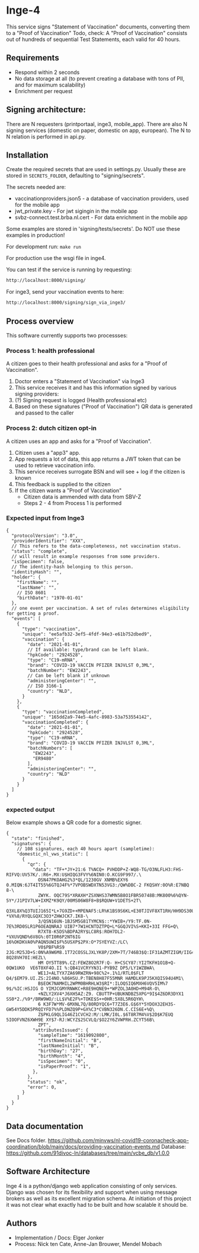 # Inge-4

This service signs "Statement of Vaccination" documents, converting them to a "Proof of Vaccination"
Todo, check: A "Proof of Vaccination" consists out of hundreds of sequential Test Statements, each valid for 40 hours.

## Requirements

- Respond within 2 seconds
- No data storage at all (to prevent creating a database with tons of PII, and for maximum scalability)
- Enrichment per request


## Signing architecture:
There are N requesters (printportaal, inge3, mobile_app). There are also N signing services (domestic on paper, 
domestic on app, european). The N to N relation is performed in api.py.


## Installation
Create the required secrets that are used in settings.py. Usually these are stored in 
`SECRETS_FOLDER`, defaulting to "signing/secrets".

The secrets needed are:

- vaccinationproviders.json5 - a database of vaccination providers, used for the mobile app
- jwt_private.key - For jwt sigingin in the mobile app
- svbz-connect.test.brba.nl.cert - For data enrichment in the mobile app

Some examples are stored in 'signing/tests/secrets'. Do NOT use these examples in production!

For development run:
`make run`

For production use the wsgi file in inge4.

You can test if the service is running by requesting:
```txt
http://localhost:8000/signing/
```

For inge3, send your vaccination events to here: 
```txt
http://localhost:8000/signing/sign_via_inge3/
```


## Process overview

This software currently supports two processses:

### Process 1: health professional

A citizen goes to their health professional and asks for a "Proof of Vaccination".

1) Doctor enters a "Statement of Vaccination" via Inge3
2) This service receives it and has this information signed by various signing providers:
3) (?) Signing request is logged (Health professional etc)
4) Based on these signatures ("Proof of Vaccination") QR data is generated and passed to the caller

### Process 2: dutch citizen opt-in

A citizen uses an app and asks for a "Proof of Vaccination".

1) Citizen uses a "app3" app.
2) App requests a lot of data, this app returns a JWT token that can be used to retrieve vaccination info.
3) This service receives surrogate BSN and will see + log if the citizen is known
4) This feedback is supplied to the citizen
5) If the citizen wants a "Proof of Vaccination"
    - Citizen data is ammended with data from SBV-Z
    - Steps 2 - 4 from Process 1 is performed

### Expected input from Inge3

```json5
{
  "protocolVersion": "3.0",
  "providerIdentifier": "XXX",
  // This refers to the data-completeness, not vaccination status.
  "status": "complete",
  // will result in example responses from some providers.
  "isSpecimen": false,
  // The identity-hash belonging to this person.
  "identityHash": "",
  "holder": {
    "firstName": "",
    "lastName": "",
    // ISO 8601
    "birthDate": "1970-01-01"
  },
  // one event per vaccination. A set of rules determines eligibility for getting a proof.
  "events": [
    {
      "type": "vaccination",
      "unique": "ee5afb32-3ef5-4fdf-94e3-e61b752dbed9",
      "vaccination": {
        "date": "2021-01-01",
        // If available: type/brand can be left blank.
        "hpkCode": "2924528",
        "type": "C19-mRNA",
        "brand": "COVID-19 VACCIN PFIZER INJVLST 0,3ML",
        "batchNumber": "EW2243",
        // Can be left blank if unknown
        "administeringCenter": "",
        // ISO 3166-1
        "country": "NLD",
      }
    },
    {
      "type": "vaccinationCompleted",
      "unique": "165dd2a9-74e5-4afc-8983-53a753554142",
      "vaccinationCompleted": {
        "date": "2021-01-01",
        "hpkCode": "2924528",
        "type": "C19-mRNA",
        "brand": "COVID-19 VACCIN PFIZER INJVLST 0,3ML",
        "batchNumbers": [
          "EW2243",
          "ER9480"
        ],
        "administeringCenter": "",
        "country": "NLD"
      }
    }
  ]
}
```

### expected output

Below example shows a QR code for a domestic signer.

```json5
{
  "state": "finished",
  "signatures": {
    // 108 signatures, each 40 hours apart (sampletime):
    "domestic_nl_vws_static": [
      {
        "qr": {
          "data": "TF+*JY+21:6 T%NCQ+ PVHDDP+Z-WQ8-TG/O3NLFLH3:FHS-RIFVQ:UV57K/.:R6+.MX:U$HIQG3FVY%6NIN0:O.KCG9F997/.\
            OSN47PKOAHG2%3*QL/1230GV XNMB%EXY6 0.MIQN:6JT4IT55%6GTQJ4F%*7VPOBSWDXTN53VG3:/QW%DBC-2 FKQSHY:0O%R:E7NBQ 8-\
            ZWYK. OQC79S*XRAXH*ZSXNHS37WMN5B8O1FBR50748B:MK800%6%QYN-5Y*/J1PIV7LW+IXMZ*K9QY/00MS06W8F8+B$RQUW+V1DETS+2T\
            -Q3XL8X%Q3TUIJ165I*L+7G9ZD++MPENAF5:LR%K1BS9S6KL+E30TJIVF8XT1RH/HH9DS30UK39*-*VX%8/RYQLGQXC3O3*ZHWJCK7.IK8-\
            3/QSN16UN-1BJSM5G81TYMCN$::*YWIB+/Y9:TF.0N-7E%3RD0SLR1P6OEAQNRAJ UIB7*7W1HCNTDZTPQ+L*GGQJVI%S+KKI+33I FFG+Q\
            R7XT8-K5DS%BDPA2RY$LC8R$:ROH7DL2-*VXUVQND%6V8G%:0TI0R6P2NT6IG 16%OKDKVA0%PAQN5UWI$F%5USXP$2PX:O*7SYEYVZ:/LC\
            V0$PBF%RS9 2JG:M25JD+S:0N%A9W6M8.1T72COSSLJXLYK8P/2XM+7T/746B3$Q:IF31AZMTZIGM/IIG4YJF2YFKML 8Q28VH70I:HEZL\
            HM OY5TT89%.CZ:FEWZ8O2R7F:Q- H+CSCY87:YI2TKFH1O1B+Q-0QW1UKO  VE6T0XF4O.II %:QB41VCRYYN31-PYB9Z DP5/LY1WZBWA\
            WE1J+ALTYX7ZA69RWZRN+98C%2+.1%1/RTL0$FLT Q4/$EM79.UI.ZS:2I4NO.%86HSU.P:TBEN8H87F55MNR HAMDLK9PJ5KXQIS94U4M1\
            B$EOK7NAMHIL2WPM0BHRHLW3$RI*:ILOQSIQ6MXH6VQV5IM%7 9$/%IC:HSJIG O YIMJCGMYRNWKC+R8E9HQNE9+*WPZOL3A0HD+M94R-O\
            +NZLY2XV4*J6XH5AZ:Z9. CBUTTP+UBUKNDBZ5XPG*9I$4Z6DR3DYX1 SS0*2./%9*/BRW9WO/:LL$V%E2F%+TOKE$S++0HR:5X8L5R6QYH\
            6 K3F7W*MV-6MXNL7Q/80RDYQC6+T7Z3E6.G$6Y*5YDOX32EH3S-GW54Y5DDK5PRQIYFD7%%PLDNZQ9P+GX%C3*CVBN326DN.C.CIS6E+%Q\
            Z$PKLG9QLIG46Z1CVCH2:M/:LMK/I0L.$6T8R7M4%V$2D$K7EUQ 5IOOFVNZ6XWH9E XY$7-RJ:WCYZ$2SCVLQ/$O22Y6ZVWPRH.ZCYT56B\
            ZPT",
          "attributesIssued": {
            "sampleTime": "1619092800",
            "firstNameInitial": "B",
            "lastNameInitial": "B",
            "birthDay": "27",
            "birthMonth": "4",
            "isSpecimen": "0",
            "isPaperProof": "1",
          },
        },
        "status": "ok",
        "error": 0,
      }
    ]
  }
}
```

## Data documentation

See Docs folder.
https://github.com/minvws/nl-covid19-coronacheck-app-coordination/blob/main/docs/providing-vaccination-events.md
Database: https://github.com/91divoc-ln/databases/tree/main/vcbe_db/v1.0.0

## Software Architecture

Inge 4 is a python/django web application consisting of only services. Django was chosen for its flexibility and support
when using message brokers as well as its excellent migration schema. At initiation of this project it was not clear
what exactly had to be built and how scalable it should be.

## Authors

- Implementation / Docs: Elger Jonker
- Process: Nick ten Cate, Anne-Jan Brouwer, Mendel Mobach
